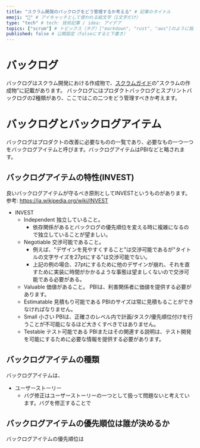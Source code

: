```yaml
---
title: "スクラム開発のバックログをどう管理するか考える" # 記事のタイトル
emoji: "🐻" # アイキャッチとして使われる絵文字（1文字だけ）
type: "tech" # tech: 技術記事 / idea: アイデア
topics: ["scrum"] # トピックス（タグ）["markdown", "rust", "aws"]のように指定する
published: false # 公開設定（falseにすると下書き）
---
```


# バックログ

バックログはスクラム開発における作成物で、[スクラムガイド](https://scrumguides.org/docs/scrumguide/v2020/2020-Scrum-Guide-Japanese.pdf)の"スクラムの作成物"に記載があります。
バックログにはプロダクトバックログとスプリントバックログの2種類があり、ここではこの二つをどう管理すべきか考えます。

# バックログとバックログアイテム

バックログはプロダクトの改善に必要なものの⼀覧であり、必要なもの一つ一つをバックログアイテムと呼びます。バックログアイテムはPBIなどと略されます。

## バックログアイテムの特性(INVEST)

良いバックログアイテムが守るべき原則としてINVESTというものがあります。 参考: https://ja.wikipedia.org/wiki/INVEST

- INVEST
  - Independent	独立していること。
    - 依存関係があるとバックログの優先順位を変える時に複雑になるので独立していることが望ましい。
  - Negotiable 交渉可能であること。
    - 例えば、"デザインを見やすくすること"は交渉可能であるが"タイトルの文字サイズを27ptにする"は交渉可能でない。
    - 上記の例の場合、27ptにするために他のデザインが崩れ、それを直すために実装に時間がかかるような事態は望ましくないので交渉可能である必要がある。
  - Valuable 価値があること。	PBIは、利害関係者に価値を提供する必要があります。
  - Estimatable	見積もり可能である	PBIのサイズは常に見積もることができなければなりません。
  - Small	小さい	PBIは、正確さのレベル内で計画/タスク/優先順位付けを行うことが不可能になるほど大きくすべきではありません。
  - Testable	テスト可能である	PBIまたはその関連する説明は、テスト開発を可能にするために必要な情報を提供する必要があります。

## バックログアイテムの種類

バックログアイテムは、

- ユーザーストーリー
  - バグ修正はユーザーストーリーの一つとして扱って問題ないと考えています。バグを修正することで

## バックログアイテムの優先順位は誰が決めるか


バックログアイテムの優先順位は

